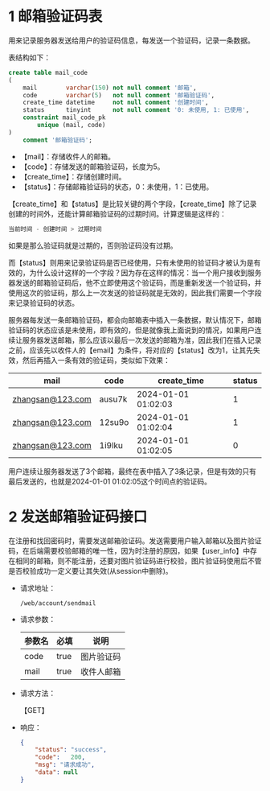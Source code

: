 # 1 邮箱验证码表

用来记录服务器发送给用户的验证码信息，每发送一个验证码，记录一条数据。

表结构如下：

```sql
create table mail_code
(
    mail        varchar(150) not null comment '邮箱',
    code        varchar(5)   not null comment '邮箱验证码',
    create_time datetime     not null comment '创建时间',
    status      tinyint      not null comment '0: 未使用, 1: 已使用',
    constraint mail_code_pk
        unique (mail, code)
)
    comment '邮箱验证码';
```

- 【mail】：存储收件人的邮箱。
- 【code】：存储发送的邮箱验证码，长度为5。
- 【create_time】：存储创建时间。
- 【status】：存储邮箱验证码的状态，0：未使用，1：已使用。

【create_time】和【status】是比较关键的两个字段，【create_time】除了记录创建的时间外，还能计算邮箱验证码的过期时间。计算逻辑是这样的：

```java
当前时间 - 创建时间 > 过期时间
```

如果是那么验证码就是过期的，否则验证码没有过期。

而【status】则用来记录验证码是否已经使用，只有未使用的验证码才被认为是有效的，为什么设计这样的一个字段？因为存在这样的情况：当一个用户接收到服务器发送的邮箱验证码后，他不立即使用这个验证码，而是重新发送一个验证码，并使用这次的验证码，那么上一次发送的验证码就是无效的，因此我们需要一个字段来记录验证码的状态。

服务器每发送一条邮箱验证码，都会向邮箱表中插入一条数据，默认情况下，邮箱验证码的状态应该是未使用，即有效的，但是就像我上面说到的情况，如果用户连续让服务器发送邮箱，那么应该以最后一次发送的邮箱为准，因此我们在插入记录之前，应该先以收件人的【email】为条件，将对应的【status】改为1，让其先失效，然后再插入一条有效的验证码，类似如下效果：

| mail             | code   | create_time         | status |
| ---------------- | ------ | ------------------- | ------ |
| zhangsan@123.com | ausu7k | 2024-01-01 01:02:03 | 1      |
| zhangsan@123.com | 12su9o | 2024-01-01 01:02:04 | 1      |
| zhangsan@123.com | 1i9lku | 2024-01-01 01:02:05 | 0      |

用户连续让服务器发送了3个邮箱，最终在表中插入了3条记录，但是有效的只有最后发送的，也就是2024-01-01 01:02:05这个时间点的验证码。



# 2 发送邮箱验证码接口

在注册和找回密码时，需要发送邮箱验证码。发送需要用户输入邮箱以及图片验证码，在后端需要校验邮箱的唯一性，因为时注册的原因，如果【user_info】中存在相同的邮箱，则不能注册，还要对图片验证码进行校验，图片验证码使用后不管是否校验成功一定义要让其失效(从session中删除)。

- 请求地址：

  ```http
  /web/account/sendmail
  ```

- 请求参数：

  | 参数名 | 必填 | 说明       |
  | ------ | ---- | ---------- |
  | code   | true | 图片验证码 |
  | mail   | true | 收件人邮箱 |

- 请求方法：

  【GET】

- 响应：

  ```json
  {
      "status": "success",
      "code":	200,
      "msg": "请求成功",
      "data": null
  }
  ```

  
